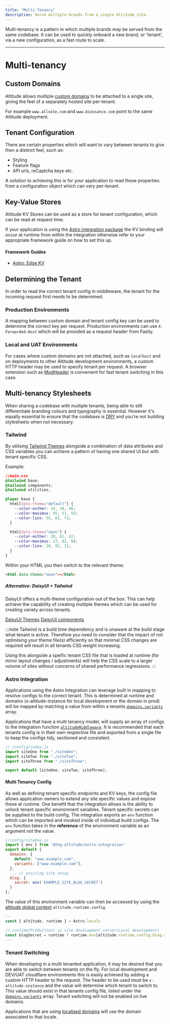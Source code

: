 ```yaml
---
title: "Multi-Tenancy"
description: Serve multiple brands from a single Altitude site.
---
```


Multi-tenancy is a pattern in which multiple brands may be served from the same codebase. It can be used to quickly onboard a new brand, or 'tenant', via a new configuration, as a fast route to scale.

---
# Multi-tenancy

## Custom Domains

Altitude allows multiple [custom domains](https://docs.thgaltitude.com/edge/domains/) to be attached to a single site, giving the feel of a separately hosted site per-tenant.

For example `www.allsole.com` and `www.biossance.com` point to the same Altitude deployment.

## Tenant Configuration

There are certain properties which will want to vary between tenants to give then a distinct feel, such as:

- Styling
- Feature flags
- API urls, reCaptcha keys etc.

A solution to achieving this is for your application to read these properties from a configuration object which can vary per-tenant.

## Key-Value Stores

Altitude KV Stores can be used as a store for tenant configuration, which can be read at request time.

If your application is using the [Astro integration package](/packages/astro-integration/) the KV binding will occur at runtime from within the integration otherwise refer to your appropriate framework guide on how to set this up.

#### Framework Guides

- [Astro: Edge KV](/frameworks/astro/#edge-kvs)

## Determining the Tenant

In order to read the correct tenant config in middleware, the tenant for the incoming request first needs to be determined.

### Production Environments

A mapping between custom domain and tenant config key can be used to determine the correct key per request. Production environments can use `X-Forwarded-Host` which will be provided as a request header from Fastly.

### Local and UAT Environments

For cases where custom domains are not attached, such as `localhost` and on deployments to other Altitude development environments, a custom HTTP header may be used to specify tenant per request. A browser extension such as [ModHeader](https://modheader.com/) is convenient for fast tenant switching in this case.

## Multi-tenancy Stylesheets

When sharing a codebase with multiple tenants, being able to still differentiate branding colours and typography is essential. However it's equally essential to ensure that the codebase is [DRY](https://en.wikipedia.org/wiki/Don%27t_repeat_yourself) and you're not building stylesheets when not necessary.

### Tailwind

By utilising [Tailwind Themes](https://tailwindcss.com/docs/theme) alongside a combination of data attributes and CSS variables you can achieve a pattern of having one shared UI but with tenant specific CSS.

Example:

```css
//main.css
@tailwind base;
@tailwind components;
@tailwind utilities;

@layer base {
  html[data-theme="default"] {
    --color-esther: 34, 39, 46;
    --color-maximus: 45, 51, 59;
    --color-linx: 55, 62, 71;
  }

  html[data-theme="neon"] {
    --color-esther: 20, 61, 42;
    --color-maximus: 13, 82, 66;
    --color-linx: 20, 82, 11;
  }
}
```

Within your HTML you then switch to the relevant theme:

```html
<html data-theme="neon"></html>
```

##### Alternative: DaisyUI + Tailwind

DaisyUI offers a multi-theme configuration out of the box. This can help achieve the capability of creating multiple themes which can be used for creating variety across tenants.

[DaisyUI Themes](https://daisyui.com/docs/themes/)
[DaisyUI components](https://daisyui.com/components/)

:::note
Tailwind is a build time dependency and is unaware at the build stage what tenant is active. Therefore you need to consider that the impact of not optimising your theme file(s) efficiently so that minimal CSS changes are required will result in all tenants CSS weight increasing.

Using this alongside a speific tenant CSS file that is loaded at runtime (for minor layout changes / adjustments) will help the CSS scale to a larger volume of sites without concerns of shared performance regressions.
:::

### Astro Integration

Applications using the Astro Integration can leverage built in mapping to resolve configs to the correct tenant. This is determined at runtime and domains (x-altitude-instance for local development or the domain in prod) will be mapped by matching a value from within a tenants [`domains.variants`](/packages/astro-integration/#domains-options) array.

Applications that have a multi tenancy model, will supply an array of configs to the integration function [`altitudeMiddleware`](/packages/astro-integration/#invoke-the-integration). It is recommended that each tenants config is in their own respective file and exported from a single file to keep the configs tidy, sectioned and consistent.

```javascript
// /config/index.js
import siteOne from "./siteOne";
import siteTwo from "./siteTwo";
import siteThree from "./siteThree";

export default [siteOne, siteTwo, siteThree];
```

#### Multi Tenancy Config

As well as defining tenant specific endpoints and KV keys, the config file allows application owners to extend any site specific values and expose these at runtime. One benefit that the integration allows is the ability to unlock tenant specific environment variables. Tenant specific secrets can be supplied to the build config. The integration exports an `env` function which can be imported and invoked inside of individual build configs. The `env` function takes in the **reference** of the environment variable as an argument not the value.

```js
//config/siteOne.js
import { env } from '@thg-altitude/astro-integration'
export default {
  domains: {
    default: "www.example.com",
    variants: ["www.example.com"],
  },
  ... // exsiting site setup
  blog: {
    secret: env('EXAMPLE_SITE_BLOG_SECRET')
  }
};
```

The value of this environment variable can then be accessed by using the [altitude global context](/packages/astro-integration/#altitude-global-context) `altitude.runtime.config`.

```javascript
---
const { altitude, runtime } = Astro.locals

// runtime(Production) vs vite development server(Local development)
const blogSecret = runtime ? runtime.env[altitude.runtime.config.blog.secret] : import.meta.env[altitude.runtime.config.blog.secret]
---
```

### Tenant Switching

When developing in a multi tenanted application, it may be desired that you are able to switch between tenants on the fly. For local development and DEV/UAT cloudflare environments this is easily achieved by adding a custom HTTP header to the request. The header to be used must be `x-altitude-instance` and the value will determine which tenant to switch to. This value should exist in that tenants config file, listed under the [`domains.variants`](/packages/astro-integration/#domains-options) array. Tenant switching will not be enabled on live domains.

Applications that are using [localised domains](/guides/i18n/#localised-domains) will use the domain associated to that locale.
